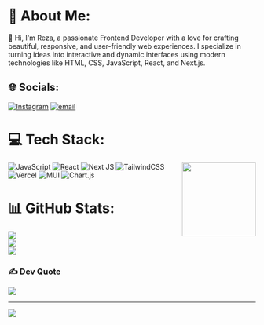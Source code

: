 # 💫 About Me:

👋 Hi, I'm Reza, a passionate Frontend Developer with a love for crafting beautiful, responsive, and user-friendly web experiences. I specialize in turning ideas into interactive and dynamic interfaces using modern technologies like HTML, CSS, JavaScript, React, and Next.js.

## 🌐 Socials:

[![Instagram](https://img.shields.io/badge/Instagram-%23E4405F.svg?logo=Instagram&logoColor=white)](https://instagram.com/rezasalimii01) [![email](https://img.shields.io/badge/Email-D14836?logo=gmail&logoColor=white)](mailto:rezasalimiofficial@gmail.com)

# 💻 Tech Stack:

<img align="right" height="150" src="https://media2.giphy.com/media/v1.Y2lkPTc5MGI3NjExdmhpYnlmb2RhcWZnOHlvZmgyYmkxbDlwaWIxbDU0bDF1MmF6OXdteSZlcD12MV9pbnRlcm5hbF9naWZfYnlfaWQmY3Q9Zw/xuWkuYl33i28fIwkBM/giphy.gif" />

![JavaScript](https://img.shields.io/badge/javascript-%23323330.svg?style=for-the-badge&logo=javascript&logoColor=%23F7DF1E)
![React](https://img.shields.io/badge/react-%2320232a.svg?style=for-the-badge&logo=react&logoColor=%2361DAFB)
![Next JS](https://img.shields.io/badge/Next-black?style=for-the-badge&logo=next.js&logoColor=white)
![TailwindCSS](https://img.shields.io/badge/tailwindcss-%2338B2AC.svg?style=for-the-badge&logo=tailwind-css&logoColor=white)
![Vercel](https://img.shields.io/badge/vercel-%23000000.svg?style=for-the-badge&logo=vercel&logoColor=white)
![MUI](https://img.shields.io/badge/MUI-%230081CB.svg?style=for-the-badge&logo=mui&logoColor=white)
![Chart.js](https://img.shields.io/badge/chart.js-F5788D.svg?style=for-the-badge&logo=chart.js&logoColor=white)

# 📊 GitHub Stats:

![](https://github-readme-stats.vercel.app/api?username=rezasalimi01&theme=react&hide_border=false&include_all_commits=false&count_private=false)<br/>
![](https://nirzak-streak-stats.vercel.app/?user=rezasalimi01&theme=react&hide_border=false)<br/>
![](https://github-readme-stats.vercel.app/api/top-langs/?username=rezasalimi01&theme=react&hide_border=false&include_all_commits=false&count_private=false&layout=compact)

### ✍️ Dev Quote

![](https://quotes-github-readme.vercel.app/api?type=horizontal&theme=radical)

---

[![](https://visitcount.itsvg.in/api?id=rezasalimi01&icon=0&color=0)](https://visitcount.itsvg.in)
